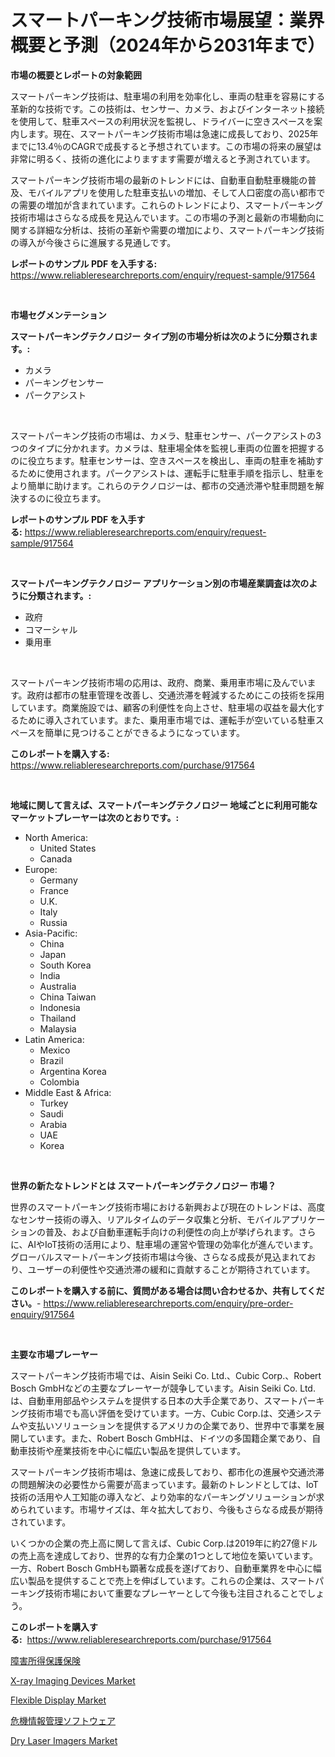 <p><h1>スマートパーキング技術市場展望：業界概要と予測（2024年から2031年まで）</h1></p><p><strong>市場の概要とレポートの対象範囲</strong></p>
<p><p>スマートパーキング技術は、駐車場の利用を効率化し、車両の駐車を容易にする革新的な技術です。この技術は、センサー、カメラ、およびインターネット接続を使用して、駐車スペースの利用状況を監視し、ドライバーに空きスペースを案内します。現在、スマートパーキング技術市場は急速に成長しており、2025年までに13.4％のCAGRで成長すると予想されています。この市場の将来の展望は非常に明るく、技術の進化によりますます需要が増えると予測されています。</p><p>スマートパーキング技術市場の最新のトレンドには、自動車自動駐車機能の普及、モバイルアプリを使用した駐車支払いの増加、そして人口密度の高い都市での需要の増加が含まれています。これらのトレンドにより、スマートパーキング技術市場はさらなる成長を見込んでいます。この市場の予測と最新の市場動向に関する詳細な分析は、技術の革新や需要の増加により、スマートパーキング技術の導入が今後さらに進展する見通しです。</p></p>
<p><strong>レポートのサンプル PDF を入手する:</strong> <a href="https://www.reliableresearchreports.com/enquiry/request-sample/917564">https://www.reliableresearchreports.com/enquiry/request-sample/917564</a></p>
<p>&nbsp;</p>
<p><strong>市場セグメンテーション</strong></p>
<p><strong>スマートパーキングテクノロジー タイプ別の市場分析は次のように分類されます。:</strong></p>
<p><ul><li>カメラ</li><li>パーキングセンサー</li><li>パークアシスト</li></ul></p>
<p>&nbsp;</p>
<p><p>スマートパーキング技術の市場は、カメラ、駐車センサー、パークアシストの3つのタイプに分かれます。カメラは、駐車場全体を監視し車両の位置を把握するのに役立ちます。駐車センサーは、空きスペースを検出し、車両の駐車を補助するために使用されます。パークアシストは、運転手に駐車手順を指示し、駐車をより簡単に助けます。これらのテクノロジーは、都市の交通渋滞や駐車問題を解決するのに役立ちます。</p></p>
<p><strong>レポートのサンプル PDF を入手する:</strong>&nbsp;<a href="https://www.reliableresearchreports.com/enquiry/request-sample/917564">https://www.reliableresearchreports.com/enquiry/request-sample/917564</a></p>
<p>&nbsp;</p>
<p><strong> スマートパーキングテクノロジー アプリケーション別の市場産業調査は次のように分類されます。:</strong></p>
<p><ul><li>政府</li><li>コマーシャル</li><li>乗用車</li></ul></p>
<p>&nbsp;</p>
<p><p>スマートパーキング技術市場の応用は、政府、商業、乗用車市場に及んでいます。政府は都市の駐車管理を改善し、交通渋滞を軽減するためにこの技術を採用しています。商業施設では、顧客の利便性を向上させ、駐車場の収益を最大化するために導入されています。また、乗用車市場では、運転手が空いている駐車スペースを簡単に見つけることができるようになっています。</p></p>
<p><strong>このレポートを購入する:</strong>&nbsp; <a href="https://www.reliableresearchreports.com/purchase/917564">https://www.reliableresearchreports.com/purchase/917564</a></p>
<p>&nbsp;</p>
<p><strong>地域に関して言えば、スマートパーキングテクノロジー 地域ごとに利用可能なマーケットプレーヤーは次のとおりです。:</strong></p>
<p><ul>
    <li>
        North America:
        <ul>
            <li>United States</li>
            <li>Canada</li>
        </ul>
    </li>
    <li>
        Europe:
        <ul>
            <li>Germany</li>
            <li>France</li>
            <li>U.K.</li>
            <li>Italy</li>
            <li>Russia</li>
        </ul>
    </li>
    <li>
        Asia-Pacific:
        <ul>
            <li>China</li>
            <li>Japan</li>
            <li>South Korea</li>
            <li>India</li>
            <li>Australia</li>
            <li>China Taiwan</li>
            <li>Indonesia</li>
            <li>Thailand</li>
            <li>Malaysia</li>
        </ul>
    </li>
    <li>
        Latin America:
        <ul>
            <li>Mexico</li>
            <li>Brazil</li>
            <li>Argentina Korea</li>
            <li>Colombia</li>
        </ul>
    </li>
    <li>
        Middle East & Africa:
        <ul>
            <li>Turkey</li>
            <li>Saudi</li>
            <li>Arabia</li>
            <li>UAE</li>
            <li>Korea</li>
        </ul>
    </li>
    </ul></p>
<p>&nbsp;</p>
<p><strong>世界の新たなトレンドとは スマートパーキングテクノロジー 市場？</strong></p>
<p><p>世界のスマートパーキング技術市場における新興および現在のトレンドは、高度なセンサー技術の導入、リアルタイムのデータ収集と分析、モバイルアプリケーションの普及、および自動車運転手向けの利便性の向上が挙げられます。さらに、AIやIoT技術の活用により、駐車場の運営や管理の効率化が進んでいます。グローバルスマートパーキング技術市場は今後、さらなる成長が見込まれており、ユーザーの利便性や交通渋滞の緩和に貢献することが期待されています。</p></p>
<p><strong>このレポートを購入する前に、質問がある場合は問い合わせるか、共有してください。</strong>- <a href="https://www.reliableresearchreports.com/enquiry/pre-order-enquiry/917564">https://www.reliableresearchreports.com/enquiry/pre-order-enquiry/917564</a></p>
<p>&nbsp;</p>
<p><strong>主要な市場プレーヤー</strong></p>
<p><p>スマートパーキング技術市場では、Aisin Seiki Co. Ltd.、Cubic Corp.、Robert Bosch GmbHなどの主要なプレーヤーが競争しています。Aisin Seiki Co. Ltd.は、自動車用部品やシステムを提供する日本の大手企業であり、スマートパーキング技術市場でも高い評価を受けています。一方、Cubic Corp.は、交通システムや支払いソリューションを提供するアメリカの企業であり、世界中で事業を展開しています。また、Robert Bosch GmbHは、ドイツの多国籍企業であり、自動車技術や産業技術を中心に幅広い製品を提供しています。</p><p>スマートパーキング技術市場は、急速に成長しており、都市化の進展や交通渋滞の問題解決の必要性から需要が高まっています。最新のトレンドとしては、IoT技術の活用や人工知能の導入など、より効率的なパーキングソリューションが求められています。市場サイズは、年々拡大しており、今後もさらなる成長が期待されています。</p><p>いくつかの企業の売上高に関して言えば、Cubic Corp.は2019年に約27億ドルの売上高を達成しており、世界的な有力企業の1つとして地位を築いています。一方、Robert Bosch GmbHも顕著な成長を遂げており、自動車業界を中心に幅広い製品を提供することで売上を伸ばしています。これらの企業は、スマートパーキング技術市場において重要なプレーヤーとして今後も注目されることでしょう。</p></p>
<p><strong>このレポートを購入する:</strong>&nbsp;&nbsp;<a href="https://www.reliableresearchreports.com/purchase/917564">https://www.reliableresearchreports.com/purchase/917564</a></p>
<p><p><a href="https://medium.com/@yvettelesch/%E9%9A%9C%E5%AE%B3%E8%80%85%E6%89%80%E5%BE%97%E4%BF%9D%E8%AD%B7%E4%BF%9D%E9%99%BA%E5%B8%82%E5%A0%B4%E3%81%AE%E5%88%86%E6%9E%90-%E3%82%B0%E3%83%AD%E3%83%BC%E3%83%90%E3%83%AB%E6%A5%AD%E7%95%8C%E3%81%AE%E5%B1%95%E6%9C%9B%E3%81%A8%E4%BA%88%E6%B8%AC-2024%E5%B9%B4%E3%81%8B%E3%82%892031%E5%B9%B4-b775aaf84b43">障害所得保護保険</a></p><p><a href="https://github.com/Sinjinluong3e0awx2m195k76/Market-Research-Report-List-1/blob/main/x-ray-imaging-devices-market.md">X-ray Imaging Devices Market</a></p><p><a href="https://view.publitas.com/reportprime-1/flexible-display-market-offer-valuable-insights-into-market-size-market-share-market-trends-and-projections-spanning-from-2024-to-2031/">Flexible Display Market</a></p><p><a href="https://medium.com/@yvettelesch/%E5%8D%B1%E6%A9%9F%E6%83%85%E5%A0%B1%E7%AE%A1%E7%90%86%E3%82%BD%E3%83%95%E3%83%88%E3%82%A6%E3%82%A7%E3%82%A2%E5%B8%82%E5%A0%B4%E3%81%AE%E8%A6%8F%E6%A8%A1%E3%81%A8%E5%B8%82%E5%A0%B4%E5%8B%95%E5%90%91-%E5%AE%8C%E5%85%A8%E3%81%AA%E6%A5%AD%E7%95%8C%E6%A6%82%E8%A6%81-2024%E5%B9%B4%E3%81%8B%E3%82%892031%E5%B9%B4-d5ec2a6ab995">危機情報管理ソフトウェア</a></p><p><a href="https://github.com/shotows/Market-Research-Report-List-1/blob/main/dry-laser-imagers-market.md">Dry Laser Imagers Market</a></p></p>